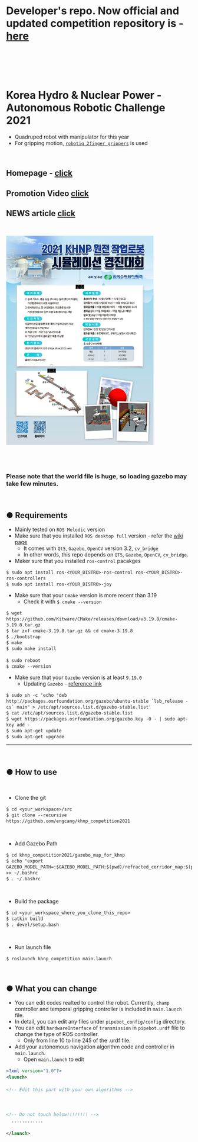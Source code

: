 # Developer's repo. Now official and updated competition repository is - [here](https://github.com/Woojin-Seol/KVRC2021)


<br>
<br>
<br>
<br>



# Korea Hydro & Nuclear Power - Autonomous Robotic Challenge 2021
+ Quadruped robot with manipulator for this year
+ For gripping motion, [`robotiq_2finger_grippers`](https://github.com/Danfoa/robotiq_2finger_grippers) is used

<br>


## Homepage - [click](https://kvrc2021.com)
## Promotion Video [click](https://youtu.be/6oXx2bvzU9Y)
## NEWS article [click](https://www.etnews.com/20211006000054)


<br>

<p align="left">
<img src="poster.jpg" width="400"/>
</p>






<br>
<br>

### Please note that the world file is huge, so loading gazebo may take few minutes.

<br>

## ● Requirements
+ Mainly tested on `ROS Melodic` version
+ Make sure that you installed `ROS desktop full` version - refer the [wiki page](https://wiki.ros.org/ROS/Installation)
  + It comes with `Qt5`, `Gazebo`, `OpenCV` version 3.2, `cv_bridge`
  + In other words, this repo depends on `QT5`, `Gazebo`, `OpenCV`, `cv_bridge`.
+ Maker sure that you installed `ros-control` pacakges
~~~shell
$ sudo apt install ros-<YOUR_DISTRO>-ros-control ros-<YOUR_DISTRO>-ros-controllers
$ sudo apt install ros-<YOUR_DISTRO>-joy
~~~
+ Make sure that your `Cmake` version is more recent than 3.19
  + Check it with `$ cmake --version`
~~~shell
$ wget https://github.com/Kitware/CMake/releases/download/v3.19.8/cmake-3.19.8.tar.gz
$ tar zxf cmake-3.19.8.tar.gz && cd cmake-3.19.8
$ ./bootstrap
$ make
$ sudo make install

$ sudo reboot
$ cmake --version 
~~~
+ Make sure that your `Gazebo` version is at least `9.19.0`
  + Updating `Gazebo` - [reference link](http://gazebosim.org/tutorials?tut=install_ubuntu&cat=install#Alternativeinstallation:step-by-step)
~~~shell
$ sudo sh -c 'echo "deb http://packages.osrfoundation.org/gazebo/ubuntu-stable `lsb_release -cs` main" > /etc/apt/sources.list.d/gazebo-stable.list'
$ cat /etc/apt/sources.list.d/gazebo-stable.list
$ wget https://packages.osrfoundation.org/gazebo.key -O - | sudo apt-key add -
$ sudo apt-get update
$ sudo apt-get upgrade
~~~

---

<br>

## ● How to use

<br>

+ Clone the git
~~~shell
$ cd <your_workspace>/src
$ git clone --recursive https://github.com/engcang/khnp_competition2021
~~~

<br>

+ Add Gazebo Path
~~~shell
$ cd khnp_competition2021/gazebo_map_for_khnp
$ echo "export GAZEBO_MODEL_PATH=:$GAZEBO_MODEL_PATH:$(pwd)/refracted_corridor_map:$(pwd)/rough_terrain_map:$(pwd)/stair_map:$(pwd)/qr_codes:$(pwd)/manipulator_map:$(pwd)/disturbance_map:$(pwd)/common" >> ~/.bashrc
$ . ~/.bashrc
~~~

<br>

+ Build the package
~~~shell
$ cd <your_workspace_where_you_clone_this_repo>
$ catkin build
$ . devel/setup.bash
~~~

<br>

+ Run launch file
~~~shell
$ roslaunch khnp_competition main.launch
~~~

<br>


## ● What you can change
+ You can edit codes realted to control the robot. Currently, `champ` controller and temporal gripping controller is included in `main.launch` file.
+ In detail, you can edit any files under `pipebot_config/config` directory.
+ You can edit `hardwareInterface` of `transmission` in `pipebot.urdf` file to change the type of ROS controller.
  + Only from line 10 to line 245 of the .urdf file.
+ Add your autonomous navigation algorithm code and controller in `main.launch`.
  + Open `main.launch` to edit
```xml
<?xml version="1.0"?>
<launch>

<!-- Edit this part with your own algorithms -->



<!-- Do not touch below!!!!!!!! -->
  ............

</launch>
```
